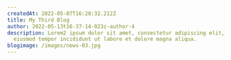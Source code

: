 ```yaml
---
createdAt: 2022-05-07T16:20:32.212Z
title: My Third Blog
author: 2022-05-13t16-37-14-023z-author-4
description: Lorem2 ipsum dolor sit amet, consectetur adipiscing elit, sed do
  eiusmod tempor incididunt ut labore et dolore magna aliqua.
blogimage: /images/news-03.jpg
---
```


